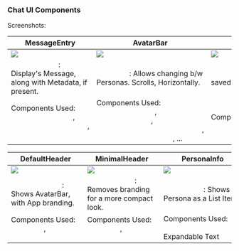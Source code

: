 <!--
SPDX-FileCopyrightText: 2023 Dheshan Mohandass (L4TTiCe) <dheshan@mohandass.com>
SPDX-License-Identifier: MIT
-->

### Chat UI Components

Screenshots:

<table width="100%">
<style type="text/css">
code { background-color: dark-grey; color: white; }
</style>
    <thead>
        <tr>
            <th width="33%">MessageEntry</th>
            <th width="33%">AvatarBar</th>
            <th width="33%">ChatCard</th>
        </tr>
    </thead>
    <tbody>
        <tr>
            <td width="33%"><img src="/home/master/AndroidStudioProjects/BotForge2/assets/ui/chat/components/MessageEntry.png"/></td>
            <td width="33%"><img src="/home/master/AndroidStudioProjects/BotForge2/assets/ui/chat/components/AvatarBar.png"/></td>
            <td width="33%"><img src="/home/master/AndroidStudioProjects/BotForge2/assets/ui/chat/components/ChatCard.png"/></td>    
        </tr>
        <tr>
            <td width="33%"><code> MessageEntry</code>: Display's Message, along with Metadata, if present.</td>
            <td width="33%"><code>AvatarBar</code>: Allows changing b/w Personas. Scrolls, Horizontally.</td>
            <td width="33%"><code>ChatCard</code>: Display's a saved Chat, as a Card.</td>
        </tr>
        <tr>
            <td width="33%">Components Used: <code>MessageEntryField</code>, <code>MessageEntrySideIcons</code>, <code>MessageMetadata</code></td>
            <td width="33%">Components Used: <code>TintedIconButton</code>, <code>VerticalDivider</code>, <code>RoundedIconFromStringAnimated</code>, <code>RoundedIconFromString</code>,  ...</td>
            <td width="33%">Components Used: <code>RoundedIconFromString</code></td>
        </tr>
    </tbody>
</table>

<table width="100%">
<style type="text/css">
code { background-color: dark-grey; color: white; }
</style>
    <thead>
        <tr>
            <th width="33%">DefaultHeader</th>
            <th width="33%">MinimalHeader</th>
            <th width="33%">PersonaInfo</th>
        </tr>
    </thead>
    <tbody>
        <tr>
            <td width="33%"><img src="/home/master/AndroidStudioProjects/BotForge2/assets/ui/chat/components/DefaultHeader.png"/></td>
            <td width="33%"><img src="/home/master/AndroidStudioProjects/BotForge2/assets/ui/chat/components/MinimalHeader.png"/></td>
            <td width="33%"><img src="/home/master/AndroidStudioProjects/BotForge2/assets/ui/chat/components/PersonaInfo.png"/></td>    
        </tr>
        <tr>
            <td width="33%"><code> DefaultHeader</code>: Shows AvatarBar, with App branding.</td>
            <td width="33%"><code>MinimalHeader</code>: Removes branding for a more compact look.</td>
            <td width="33%"><code>PersonaInfo</code>: Shows Persona as a List Item</td>
        </tr>
        <tr>
            <td width="33%">Components Used: <code>AvatarBar</code>, <code>DefaultDropdownMenu</code></td>
            <td width="33%">Components Used: <code>AvatarBar</code>, <code>DefaultDropdownMenu</code></td>
            <td width="33%">Components Used: <code>RoundedIconFromString</code>, Expandable Text</td>
        </tr>
    </tbody>
</table>